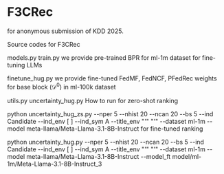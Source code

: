 # F3CRec
for anonymous submission of KDD 2025.

Source codes
for F3CRec

models.py
train.py
we provide pre-trained BPR for ml-1m dataset
for fine-tuning LLMs

finetune_hug.py
we provide fine-tuned FedMF, FedNCF, PFedRec weights for base block ($\mathcal{D}^0$) in ml-100k dataset

utils.py
uncertainty_hug.py
How to run
for zero-shot ranking

python uncertainty_hug_zs.py --nper 5 --nhist 20 --ncan 20 --bs 5 --ind Candidate --ind_env [ ] --ind_sym A --title_env "'" "'" --dataset ml-1m --model meta-llama/Meta-Llama-3.1-8B-Instruct
for fine-tuned ranking

python uncertainty_hug.py --nper 5 --nhist 20 --ncan 20 --bs 5 --ind Candidate --ind_env [ ] --ind_sym A --title_env "'" "'" --dataset ml-1m --model meta-llama/Meta-Llama-3.1-8B-Instruct --model_ft model/ml-1m/Meta-Llama-3.1-8B-Instruct_3


<for fine-tuning base block>
